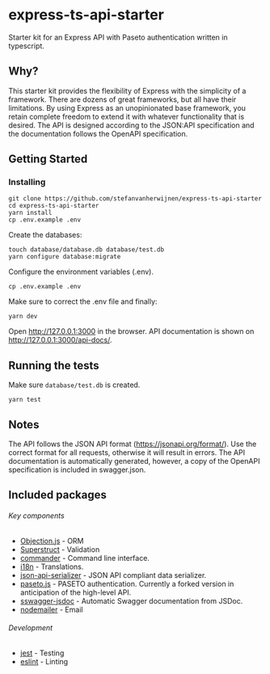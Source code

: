 # express-ts-api-starter

Starter kit for an Express API with Paseto authentication written in typescript.

## Why?

This starter kit provides the flexibility of Express with the simplicity of a framework. There are dozens of great frameworks, but all have their limitations. By using Express as an unopinionated base framework, you retain complete freedom to extend it with whatever functionality that is desired.
The API is designed according to the JSON:API specification and the documentation follows the OpenAPI specification.

## Getting Started


### Installing

```
git clone https://github.com/stefanvanherwijnen/express-ts-api-starter
cd express-ts-api-starter
yarn install
cp .env.example .env
```
Create the databases:
```
touch database/database.db database/test.db
yarn configure database:migrate
```

Configure the environment variables (.env).

```
cp .env.example .env
```
Make sure to correct the .env file and finally:
```
yarn dev
```

Open http://127.0.0.1:3000 in the browser. API documentation is shown on http://127.0.0.1:3000/api-docs/.

## Running the tests

Make sure `database/test.db` is created.

```
yarn test
```

## Notes
The API follows the JSON API format (https://jsonapi.org/format/). Use the correct format for all requests, otherwise it will result in errors. The API documentation is automatically generated, however, a copy of the OpenAPI specification is included in swagger.json.

## Included packages
###### Key components
* [Objection.js](http://vincit.github.io/objection.js/#installation) - ORM
* [Superstruct](https://github.com/ianstormtaylor/superstruct) - Validation
* [commander](https://github.com/tj/commander.js) - Command line interface.
* [i18n](https://github.com/mashpie/i18n-node) - Translations.
* [json-api-serializer](https://github.com/danivek/json-api-serializer) - JSON API compliant data serializer.
* [paseto.js](https://github.com/sjudson/paseto.js) - PASETO authentication. Currently a forked version in anticipation of the high-level API.
* [sswagger-jsdoc](https://github.com/Surnet/swagger-jsdoc) - Automatic Swagger documentation from JSDoc.
* [nodemailer](https://github.com/nodemailer/nodemailer) - Email

###### Development
* [jest](https://github.com/facebook/jest) - Testing
* [eslint](https://github.com/eslint/eslint) - Linting
